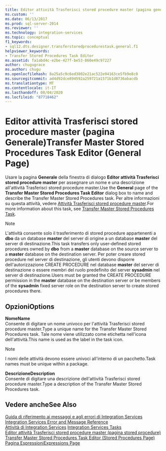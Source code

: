 ```yaml
---
title: Editor attività Trasferisci stored procedure master (pagina generale) | Microsoft Docs
ms.custom: ''
ms.date: 06/13/2017
ms.prod: sql-server-2014
ms.reviewer: ''
ms.technology: integration-services
ms.topic: conceptual
f1_keywords:
- sql12.dts.designer.transferstoredprocedurestask.general.f1
helpviewer_keywords:
- Transfer Stored Procedures Task Editor
ms.assetid: fa1abd4c-e2be-427f-be53-860e49c97227
author: chugugrace
ms.author: chugu
ms.openlocfilehash: 8a25a5c9c6ed3802e21ac522e94163ce5fb9e8c0
ms.sourcegitcommit: ad4d92dce894592a259721a1571b1d8736abacdb
ms.translationtype: MT
ms.contentlocale: it-IT
ms.lasthandoff: 08/04/2020
ms.locfileid: "87718462"
---
```

# <a name="transfer-master-stored-procedures-task-editor-general-page"></a><span data-ttu-id="6276c-102">Editor attività Trasferisci stored procedure master (pagina Generale)</span><span class="sxs-lookup"><span data-stu-id="6276c-102">Transfer Master Stored Procedures Task Editor (General Page)</span></span>
  <span data-ttu-id="6276c-103">Usare la pagina **Generale** della finestra di dialogo **Editor attività Trasferisci stored procedure master** per assegnare un nome e una descrizione all'attività Trasferisci stored procedure master.</span><span class="sxs-lookup"><span data-stu-id="6276c-103">Use the **General** page of the **Transfer Master Stored Procedures Task Editor** dialog box to name and describe the Transfer Master Stored Procedures task.</span></span> <span data-ttu-id="6276c-104">Per altre informazioni su questa attività, vedere [Attività Trasferisci stored procedure master](control-flow/transfer-master-stored-procedures-task.md).</span><span class="sxs-lookup"><span data-stu-id="6276c-104">For more information about this task, see [Transfer Master Stored Procedures Task](control-flow/transfer-master-stored-procedures-task.md).</span></span>  
  
> [!NOTE]  
>  <span data-ttu-id="6276c-105">L'attività consente solo il trasferimento di stored procedure appartenenti a **dbo** da un database **master** del server di origine a un database **master** del server di destinazione.</span><span class="sxs-lookup"><span data-stu-id="6276c-105">This task transfers only user-defined stored procedures owned by **dbo** from a **master** database on the source server to a **master** database on the destination server.</span></span> <span data-ttu-id="6276c-106">Per poter creare stored procedure nel server di destinazione, gli utenti devono disporre dell'autorizzazione CREATE PROCEDURE nel database **master** del server di destinazione o essere membri del ruolo predefinito del server **sysadmin** nel server di destinazione.</span><span class="sxs-lookup"><span data-stu-id="6276c-106">Users must be granted the CREATE PROCEDURE permission in the **master** database on the destination server or be members of the **sysadmin** fixed server role on the destination server to create stored procedures there.</span></span>  
  
## <a name="options"></a><span data-ttu-id="6276c-107">Opzioni</span><span class="sxs-lookup"><span data-stu-id="6276c-107">Options</span></span>  
 <span data-ttu-id="6276c-108">**Nome**</span><span class="sxs-lookup"><span data-stu-id="6276c-108">**Name**</span></span>  
 <span data-ttu-id="6276c-109">Consente di digitare un nome univoco per l'attività Trasferisci stored procedure master.</span><span class="sxs-lookup"><span data-stu-id="6276c-109">Type a unique name for the Transfer Master Stored Procedures task.</span></span> <span data-ttu-id="6276c-110">Tale nome viene utilizzato come etichetta nell'icona dell'attività.</span><span class="sxs-lookup"><span data-stu-id="6276c-110">This name is used as the label in the task icon.</span></span>  
  
> [!NOTE]  
>  <span data-ttu-id="6276c-111">I nomi delle attività devono essere univoci all'interno di un pacchetto.</span><span class="sxs-lookup"><span data-stu-id="6276c-111">Task names must be unique within a package.</span></span>  
  
 <span data-ttu-id="6276c-112">**Descrizione**</span><span class="sxs-lookup"><span data-stu-id="6276c-112">**Description**</span></span>  
 <span data-ttu-id="6276c-113">Consente di digitare una descrizione dell'attività Trasferisci stored procedure master.</span><span class="sxs-lookup"><span data-stu-id="6276c-113">Type a description of the Transfer Master Stored Procedures task.</span></span>  
  
## <a name="see-also"></a><span data-ttu-id="6276c-114">Vedere anche</span><span class="sxs-lookup"><span data-stu-id="6276c-114">See Also</span></span>  
 <span data-ttu-id="6276c-115">[Guida di riferimento ai messaggi e agli errori di Integration Services](../../2014/integration-services/integration-services-error-and-message-reference.md) </span><span class="sxs-lookup"><span data-stu-id="6276c-115">[Integration Services Error and Message Reference](../../2014/integration-services/integration-services-error-and-message-reference.md) </span></span>  
 <span data-ttu-id="6276c-116">[Attività di Integration Services](control-flow/integration-services-tasks.md) </span><span class="sxs-lookup"><span data-stu-id="6276c-116">[Integration Services Tasks](control-flow/integration-services-tasks.md) </span></span>  
 <span data-ttu-id="6276c-117">[Editor attività Trasferisci stored procedure master &#40;pagina stored procedure&#41;](../../2014/integration-services/transfer-master-stored-procedures-task-editor-stored-procedures-page.md) </span><span class="sxs-lookup"><span data-stu-id="6276c-117">[Transfer Master Stored Procedures Task Editor &#40;Stored Procedures Page&#41;](../../2014/integration-services/transfer-master-stored-procedures-task-editor-stored-procedures-page.md) </span></span>  
 [<span data-ttu-id="6276c-118">Pagina Espressioni</span><span class="sxs-lookup"><span data-stu-id="6276c-118">Expressions Page</span></span>](expressions/expressions-page.md)  
  
  
